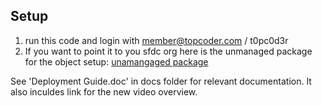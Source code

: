 ## Setup
1.  run this code and login with member@topcoder.com / t0pc0d3r
2.  If you want to point it to you sfdc org here is the unmanaged package for the object setup:
 [unamangaged package](https://login.salesforce.com/packaging/installPackage.apexp?p0=04t15000000l6nO)

See 'Deployment Guide.doc' in docs folder for relevant documentation. It also inculdes link for the new video overview.